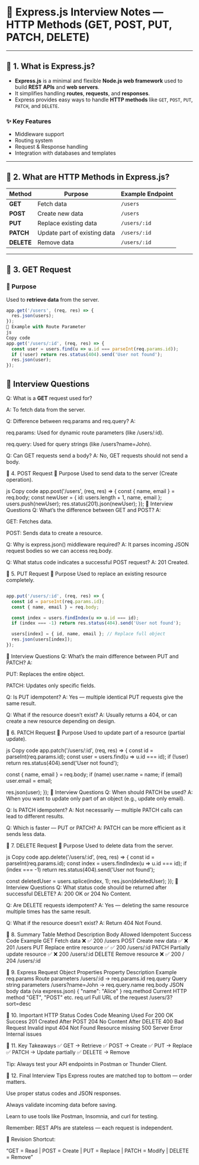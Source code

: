 # 🚀 Express.js Interview Notes — HTTP Methods (GET, POST, PUT, PATCH, DELETE)

---

## 🔹 1. What is Express.js?

- **Express.js** is a minimal and flexible **Node.js web framework** used to build **REST APIs** and **web servers**.
- It simplifies handling **routes**, **requests**, and **responses**.
- Express provides easy ways to handle **HTTP methods** like `GET`, `POST`, `PUT`, `PATCH`, and `DELETE`.

### ✨ Key Features
- Middleware support  
- Routing system  
- Request & Response handling  
- Integration with databases and templates  

---

## 🔹 2. What are HTTP Methods in Express.js?

| Method | Purpose | Example Endpoint |
|--------|----------|------------------|
| **GET** | Fetch data | `/users` |
| **POST** | Create new data | `/users` |
| **PUT** | Replace existing data | `/users/:id` |
| **PATCH** | Update part of existing data | `/users/:id` |
| **DELETE** | Remove data | `/users/:id` |

---

## 🔹 3. GET Request

### 📘 Purpose
Used to **retrieve data** from the server.

```js
app.get('/users', (req, res) => {
  res.json(users);
});
🧩 Example with Route Parameter
js
Copy code
app.get('/users/:id', (req, res) => {
  const user = users.find(u => u.id === parseInt(req.params.id));
  if (!user) return res.status(404).send('User not found');
  res.json(user);
});

```
## 🧠 Interview Questions
Q: What is a **GET** request used for?

A: To fetch data from the server.

Q: Difference between req.params and req.query?
A:

req.params: Used for dynamic route parameters (like /users/:id).

req.query: Used for query strings (like /users?name=John).

Q: Can GET requests send a body?
A: No, GET requests should not send a body.

🔹 4. POST Request
📘 Purpose
Used to send data to the server (Create operation).

js
Copy code
app.post('/users', (req, res) => {
  const { name, email } = req.body;
  const newUser = { id: users.length + 1, name, email };
  users.push(newUser);
  res.status(201).json(newUser);
});
🧠 Interview Questions
Q: What’s the difference between GET and POST?
A:

GET: Fetches data.

POST: Sends data to create a resource.

Q: Why is express.json() middleware required?
A: It parses incoming JSON request bodies so we can access req.body.

Q: What status code indicates a successful POST request?
A: 201 Created.

🔹 5. PUT Request
📘 Purpose
Used to replace an existing resource completely.

```js

app.put('/users/:id', (req, res) => {
  const id = parseInt(req.params.id);
  const { name, email } = req.body;

  const index = users.findIndex(u => u.id === id);
  if (index === -1) return res.status(404).send('User not found');

  users[index] = { id, name, email }; // Replace full object
  res.json(users[index]);
});
```
🧠 Interview Questions
Q: What’s the main difference between PUT and PATCH?
A:

PUT: Replaces the entire object.

PATCH: Updates only specific fields.

Q: Is PUT idempotent?
A: Yes — multiple identical PUT requests give the same result.

Q: What if the resource doesn’t exist?
A: Usually returns a 404, or can create a new resource depending on design.

🔹 6. PATCH Request
📘 Purpose
Used to update part of a resource (partial update).

js
Copy code
app.patch('/users/:id', (req, res) => {
  const id = parseInt(req.params.id);
  const user = users.find(u => u.id === id);
  if (!user) return res.status(404).send('User not found');

  const { name, email } = req.body;
  if (name) user.name = name;
  if (email) user.email = email;

  res.json(user);
});
🧠 Interview Questions
Q: When should PATCH be used?
A: When you want to update only part of an object (e.g., update only email).

Q: Is PATCH idempotent?
A: Not necessarily — multiple PATCH calls can lead to different results.

Q: Which is faster — PUT or PATCH?
A: PATCH can be more efficient as it sends less data.

🔹 7. DELETE Request
📘 Purpose
Used to delete data from the server.

js
Copy code
app.delete('/users/:id', (req, res) => {
  const id = parseInt(req.params.id);
  const index = users.findIndex(u => u.id === id);
  if (index === -1) return res.status(404).send('User not found');

  const deletedUser = users.splice(index, 1);
  res.json(deletedUser);
});
🧠 Interview Questions
Q: What status code should be returned after successful DELETE?
A: 200 OK or 204 No Content.

Q: Are DELETE requests idempotent?
A: Yes — deleting the same resource multiple times has the same result.

Q: What if the resource doesn’t exist?
A: Return 404 Not Found.

🔹 8. Summary Table
Method	Description	Body Allowed	Idempotent	Success Code	Example
GET	Fetch data	❌	✅	200	/users
POST	Create new data	✅	❌	201	/users
PUT	Replace entire resource	✅	✅	200	/users/:id
PATCH	Partially update resource	✅	❌	200	/users/:id
DELETE	Remove resource	❌	✅	200 / 204	/users/:id

🔹 9. Express Request Object Properties
Property	Description	Example
req.params	Route parameters	/users/:id → req.params.id
req.query	Query string parameters	/users?name=John → req.query.name
req.body	JSON body data (via express.json)	{ "name": "Alice" }
req.method	Current HTTP method	"GET", "POST" etc.
req.url	Full URL of the request	/users/3?sort=desc

🔹 10. Important HTTP Status Codes
Code	Meaning	Used For
200	OK	Success
201	Created	After POST
204	No Content	After DELETE
400	Bad Request	Invalid input
404	Not Found	Resource missing
500	Server Error	Internal issues

🔹 11. Key Takeaways
✅ GET → Retrieve
✅ POST → Create
✅ PUT → Replace
✅ PATCH → Update partially
✅ DELETE → Remove

Tip: Always test your API endpoints in Postman or Thunder Client.

🔹 12. Final Interview Tips
Express routes are matched top to bottom — order matters.

Use proper status codes and JSON responses.

Always validate incoming data before saving.

Learn to use tools like Postman, Insomnia, and curl for testing.

Remember: REST APIs are stateless — each request is independent.

🧩 Revision Shortcut:

“GET = Read | POST = Create | PUT = Replace | PATCH = Modify | DELETE = Remove”